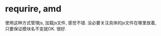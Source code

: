 requrire, amd
=====================

使用这种方式管理js, 加载js文件,
感觉不错.
没必要关注具体的js文件在哪里放着, 只要保证模块名不变就OK.
很好.
